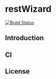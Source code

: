 # restWizard
[![Build Status](https://travis-ci.org/mclarke47/RestWizard.svg)](https://travis-ci.org/mclarke47/RestWizard)
## Introduction

## CI

## License
